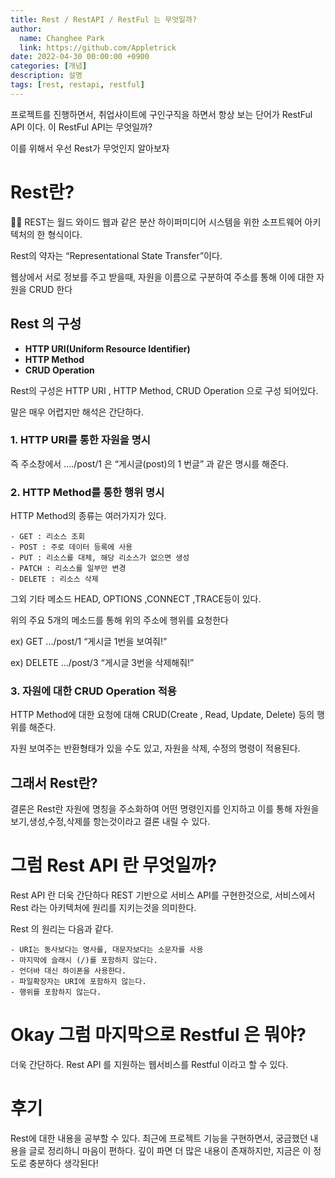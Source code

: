 ```yaml
---
title: Rest / RestAPI / RestFul 는 무엇일까?
author:
  name: Changhee Park
  link: https://github.com/Appletrick
date: 2022-04-30 00:00:00 +0900
categories: [개념]
description: 설명
tags: [rest, restapi, restful]
---
```


프로젝트를 진행하면서, 취업사이트에 구인구직을 하면서 항상 보는 단어가 RestFul API 이다. 이 RestFul API는 무엇일까?

이를 위해서 우선 Rest가 무엇인지 알아보자

# Rest란?

<aside>
☝🏻 REST는 월드 와이드 웹과 같은 분산 하이퍼미디어 시스템을 위한 소프트웨어 아키텍처의 한 형식이다.
</aside>

Rest의 약자는 “Representational State Transfer”이다.

웹상에서 서로 정보를 주고 받을때, 자원을 이름으로 구분하여 주소를 통해 이에 대한 자원을 CRUD 한다

## Rest 의 구성

- **HTTP URI(Uniform Resource Identifier)**
- **HTTP Method**
- **CRUD Operation**

Rest의 구성은 HTTP URI , HTTP Method, CRUD Operation 으로 구성 되어있다.

말은 매우 어렵지만 해석은 간단하다.

### 1. HTTP URI를 통한 자원을 명시

즉 주소창에서 ..../post/1 은 “게시글(post)의 1 번글” 과 같은 명시를 해준다.

### 2. HTTP Method를 통한 행위 명시

HTTP Method의 종류는 여러가지가 있다.

```
- GET : 리소스 조회
- POST : 주로 데이터 등록에 사용
- PUT : 리소스를 대체, 해당 리소스가 없으면 생성
- PATCH : 리소스를 일부만 변경
- DELETE : 리소스 삭제
```

그외 기타 메소드 HEAD, OPTIONS ,CONNECT ,TRACE등이 있다.

위의 주요 5개의 메소드를 통해 위의 주소에 행위를 요청한다

ex) GET .../post/1 “게시글 1번을 보여줘!”

ex) DELETE .../post/3 “게시글 3번을 삭제해줘!”

### 3. 자원에 대한 CRUD Operation 적용

HTTP Method에 대한 요청에 대해 CRUD(Create , Read, Update, Delete) 등의 행위를 해준다.

자원 보여주는 반환형태가 있을 수도 있고, 자원을 삭제, 수정의 명령이 적용된다.

## 그래서 Rest란?

결론은 Rest란 자원에 명칭을 주소화하여 어떤 명령인지를 인지하고 이를 통해 자원을 보기,생성,수정,삭제를 항는것이라고 결론 내릴 수 있다.

# 그럼 Rest API 란 무엇일까?

Rest API 란 더욱 간단하다 REST 기반으로 서비스 API를 구현한것으로, 서비스에서 Rest 라는 아키텍처에 원리를 지키는것을 의미한다.

Rest 의 원리는 다음과 같다.

```
- URI는 동사보다는 명사를, 대문자보다는 소문자를 사용
- 마지막에 슬래시 (/)를 포함하지 않는다.
- 언더바 대신 하이폰을 사용한다.
- 파일확장자는 URI에 포함하지 않는다.
- 행위를 포함하지 않는다.
```

# Okay 그럼 마지막으로 Restful 은 뭐야?

더욱 간단하다. Rest API 를 지원하는 웹서비스를 Restful 이라고 할 수 있다.

# 후기

Rest에 대한 내용을 공부할 수 있다. 최근에 프로젝트 기능을 구현하면서, 궁금했던 내용을 글로 정리하니 마음이 편하다. 깊이 파면 더 많은 내용이 존재하지만, 지금은 이 정도로 충분하다 생각된다!
